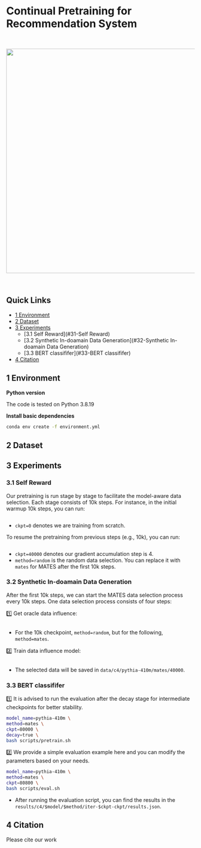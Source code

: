 # Continual Pretraining for Recommendation System

<br>
<p align="center">
<img src="assets/MATES.png" width="600">
</p>
<br>

## Quick Links

- [1 Environment](#1-environment)
- [2 Dataset](#2-dataset)
- [3 Experiments](#3-experiments)
  - [3.1 Self Reward](#31-Self Reward)
  - [3.2 Synthetic In-doamain Data Generation](#32-Synthetic In-doamain Data Generation)
  - [3.3 BERT classififer](#33-BERT classififer)
- [4 Citation](#4-citation)

## 1 Environment

**Python version**

The code is tested on Python 3.8.19

**Install basic dependencies**

```bash
conda env create -f environment.yml 
```

## 2 Dataset

## 3 Experiments


### 3.1 Self Reward

Our pretraining is run stage by stage to facilitate the model-aware data selection. Each stage consists of 10k steps. For instance, in the initial warmup 10k steps, you can run:

```bash

```

- `ckpt=0` denotes we are training from scratch.

To resume the pretraining from previous steps (e.g., 10k), you can run:

```bash

```

- `ckpt=40000` denotes our gradient accumulation step is 4.
- `method=random` is the random data selection. You can replace it with `mates` for MATES after the first 10k steps.

### 3.2 Synthetic In-doamain Data Generation

After the first 10k steps, we can start the MATES data selection process every 10k steps. One data selection process consists of four steps:

1️⃣ Get oracle data influence:

```bash
```

- For the 10k checkpoint, `method=random`, but for the following, `method=mates`.

2️⃣ Train data influence model:

```bash

```

- The selected data will be saved in `data/c4/pythia-410m/mates/40000`.

### 3.3 BERT classififer

1️⃣ It is advised to run the evaluation after the decay stage for intermediate checkpoints for better stability.

```bash
model_name=pythia-410m \
method=mates \
ckpt=80000 \
decay=true \
bash scripts/pretrain.sh
```

2️⃣ We provide a simple evaluation example here and you can modify the parameters based on your needs.

```bash
model_name=pythia-410m \
method=mates \
ckpt=80800 \
bash scripts/eval.sh
```

- After running the evaluation script, you can find the results in the `results/c4/$model/$method/iter-$ckpt-ckpt/results.json`.

## 4 Citation

Please cite our work
